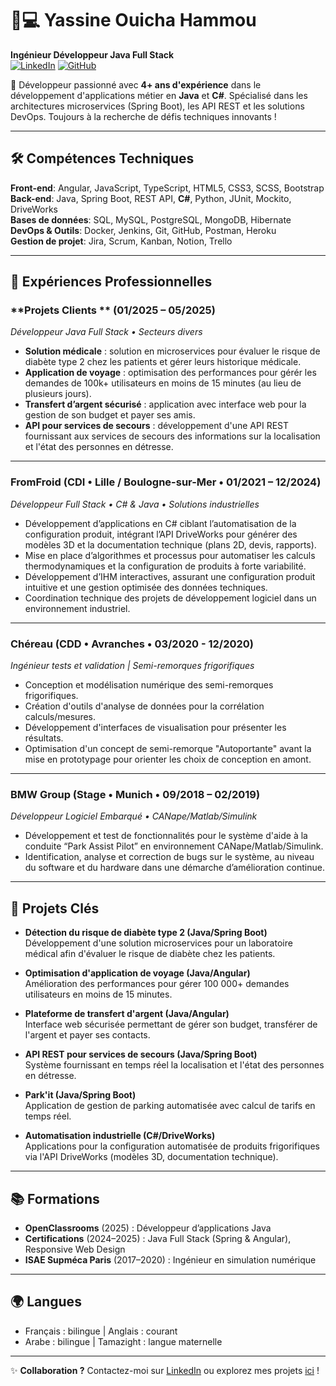 # 👨💻 Yassine Ouicha Hammou  
**Ingénieur Développeur Java Full Stack**  
[![LinkedIn](https://img.shields.io/badge/LinkedIn-Connect-blue?style=flat&logo=linkedin)](https://www.linkedin.com/in/yassine-ouicha-hammou/)
[![GitHub](https://img.shields.io/badge/GitHub-Follow-black?style=flat&logo=github)](https://github.com/YassineOuicha)

🚀 Développeur passionné avec **4+ ans d'expérience** dans le développement d'applications métier en **Java** et **C#**. Spécialisé dans les architectures microservices (Spring Boot), les API REST et les solutions DevOps. Toujours à la recherche de défis techniques innovants !

---

## 🛠 Compétences Techniques  
**Front-end**: Angular, JavaScript, TypeScript, HTML5, CSS3, SCSS, Bootstrap  
**Back-end**: Java, Spring Boot, REST API, **C#**, Python, JUnit, Mockito, DriveWorks  
**Bases de données**: SQL, MySQL, PostgreSQL, MongoDB, Hibernate  
**DevOps & Outils**: Docker, Jenkins, Git, GitHub, Postman, Heroku  
**Gestion de projet**: Jira, Scrum, Kanban, Notion, Trello  

---

## 💼 Expériences Professionnelles  

### **Projets Clients ** (01/2025 – 05/2025)  
_Développeur Java Full Stack • Secteurs divers_  
- **Solution médicale** : solution en microservices pour évaluer le risque de diabète type 2 chez les patients et gérer leurs historique médicale. 
- **Application de voyage** : optimisation des performances pour gérér les demandes de 100k+ utilisateurs en moins de 15 minutes (au lieu de plusieurs jours).  
- **Transfert d’argent sécurisé** : application avec interface web pour la gestion de son budget et payer ses amis. 
- **API pour services de secours** : développement d'une API REST fournissant aux services de secours des informations sur la localisation et l'état des personnes en détresse.

---

### **FromFroid** (CDI • Lille / Boulogne-sur-Mer • 01/2021 – 12/2024)  
_Développeur Full Stack • C# & Java • Solutions industrielles_  
- Développement d’applications en C# ciblant l’automatisation de la configuration produit, intégrant l’API DriveWorks pour générer des
modèles 3D et la documentation technique (plans 2D, devis, rapports).
- Mise en place d’algorithmes et processus pour automatiser les calculs thermodynamiques et la configuration de produits à forte variabilité.
- Développement d’IHM interactives, assurant une configuration produit intuitive et une gestion optimisée des données techniques.
- Coordination technique des projets de développement logiciel dans un environnement industriel. 
---

### **Chéreau** (CDD • Avranches • 03/2020 - 12/2020)  
_Ingénieur tests et validation | Semi-remorques frigorifiques_  
- Conception et modélisation numérique des semi-remorques frigorifiques.
- Création d'outils d'analyse de données pour la corrélation calculs/mesures.
- Développement d'interfaces de visualisation pour présenter les résultats.
- Optimisation d'un concept de semi-remorque "Autoportante" avant la mise en prototypage pour orienter les choix de conception en amont.

---

### **BMW Group** (Stage • Munich • 09/2018 – 02/2019)  
_Développeur Logiciel Embarqué • CANape/Matlab/Simulink_  
- Développement et test de fonctionnalités pour le système d'aide à la conduite “Park Assist Pilot” en environnement CANape/Matlab/Simulink.
- Identification, analyse et correction de bugs sur le système, au niveau du software et du hardware dans une démarche d’amélioration continue.

---

## 🚀 Projets Clés  
- **Détection du risque de diabète type 2 (Java/Spring Boot)**  
  Développement d'une solution microservices pour un laboratoire médical afin d'évaluer le risque de diabète chez les patients.  

- **Optimisation d'application de voyage (Java/Angular)**  
  Amélioration des performances pour gérer 100 000+ demandes utilisateurs en moins de 15 minutes.  

- **Plateforme de transfert d'argent (Java/Angular)**  
  Interface web sécurisée permettant de gérer son budget, transférer de l'argent et payer ses contacts.  

- **API REST pour services de secours (Java/Spring Boot)**  
  Système fournissant en temps réel la localisation et l'état des personnes en détresse.  

- **Park'it (Java/Spring Boot)**  
  Application de gestion de parking automatisée avec calcul de tarifs en temps réel.  

- **Automatisation industrielle (C#/DriveWorks)**  
  Applications pour la configuration automatisée de produits frigorifiques via l'API DriveWorks (modèles 3D, documentation technique).
  
---

## 📚 Formations  
- **OpenClassrooms** (2025) : Développeur d’applications Java  
- **Certifications** (2024–2025) : Java Full Stack (Spring & Angular), Responsive Web Design  
- **ISAE Supméca Paris** (2017–2020) : Ingénieur en simulation numérique  

---

## 🌍 Langues  
- Français : bilingue | Anglais : courant  
- Arabe : bilingue | Tamazight : langue maternelle  

---

✨ **Collaboration ?** Contactez-moi sur [LinkedIn](https://www.linkedin.com/in/yassine-ouicha-hammou/) ou explorez mes projets [ici](https://github.com/YassineOuicha) !
